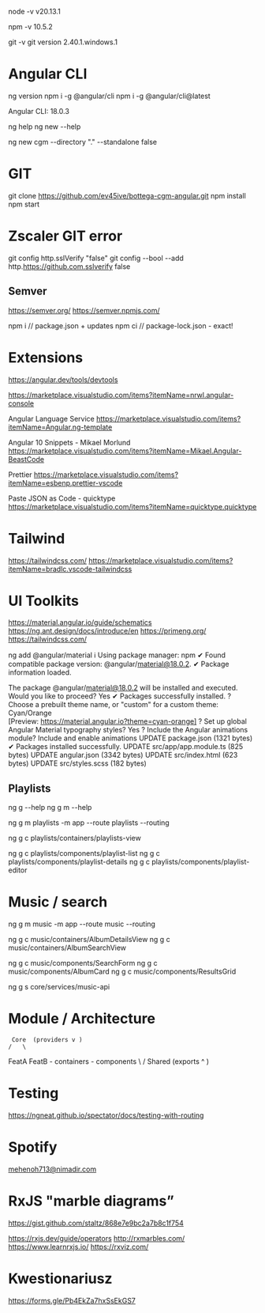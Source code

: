 
node -v 
v20.13.1

npm -v
10.5.2

git -v 
git version 2.40.1.windows.1


# Angular CLI 

ng version
npm i -g @angular/cli
npm i -g @angular/cli@latest

Angular CLI: 18.0.3

ng help
ng new --help


ng new cgm --directory  "." --standalone false 

# GIT
git clone https://github.com/ev45ive/bottega-cgm-angular.git
npm install
npm start

# Zscaler GIT error
git config http.sslVerify "false"
git config --bool --add http.https://github.com.sslverify false

## Semver
https://semver.org/
https://semver.npmjs.com/

npm i // package.json + updates
npm ci // package-lock.json - exact!

# Extensions
https://angular.dev/tools/devtools

https://marketplace.visualstudio.com/items?itemName=nrwl.angular-console

Angular Language Service
https://marketplace.visualstudio.com/items?itemName=Angular.ng-template

Angular 10 Snippets - Mikael Morlund
https://marketplace.visualstudio.com/items?itemName=Mikael.Angular-BeastCode

Prettier
https://marketplace.visualstudio.com/items?itemName=esbenp.prettier-vscode

Paste JSON as Code - quicktype
https://marketplace.visualstudio.com/items?itemName=quicktype.quicktype

# Tailwind
https://tailwindcss.com/
https://marketplace.visualstudio.com/items?itemName=bradlc.vscode-tailwindcss


# UI Toolkits
https://material.angular.io/guide/schematics
https://ng.ant.design/docs/introduce/en
https://primeng.org/
https://tailwindcss.com/

ng add @angular/material
ℹ Using package manager: npm
✔ Found compatible package version: @angular/material@18.0.2.
✔ Package information loaded.

The package @angular/material@18.0.2 will be installed and executed.
Would you like to proceed? Yes
✔ Packages successfully installed.
? Choose a prebuilt theme name, or "custom" for a custom theme: Cyan/Orange        
[Preview: https://material.angular.io?theme=cyan-orange]
? Set up global Angular Material typography styles? Yes
? Include the Angular animations module? Include and enable animations
UPDATE package.json (1321 bytes)
✔ Packages installed successfully.
UPDATE src/app/app.module.ts (825 bytes)
UPDATE angular.json (3342 bytes)
UPDATE src/index.html (623 bytes)
UPDATE src/styles.scss (182 bytes)

## Playlists 
ng g --help
ng g m --help

ng g m playlists -m app --route playlists  --routing 

ng g c playlists/containers/playlists-view

ng g c playlists/components/playlist-list
ng g c playlists/components/playlist-details
ng g c playlists/components/playlist-editor

# Music / search 

ng g m music -m app --route music --routing  

ng g c music/containers/AlbumDetailsView
ng g c music/containers/AlbumSearchView

ng g c music/components/SearchForm
ng g c music/components/AlbumCard
ng g c music/components/ResultsGrid

ng g s core/services/music-api 



# Module / Architecture

     Core  (providers v )
    /   \
  FeatA FeatB 
          - containers
          - components
    \   /
    Shared (exports  ^ )

# Testing 
https://ngneat.github.io/spectator/docs/testing-with-routing


# Spotify
mehenoh713@nimadir.com

# RxJS  "marble diagrams”
https://gist.github.com/staltz/868e7e9bc2a7b8c1f754

https://rxjs.dev/guide/operators
http://rxmarbles.com/
https://www.learnrxjs.io/
https://rxviz.com/


# Kwestionariusz
https://forms.gle/Pb4EkZa7hxSsEkGS7 